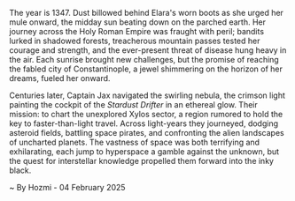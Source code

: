 
The year is 1347.  Dust billowed behind Elara's worn boots as she urged her mule onward, the midday sun beating down on the parched earth.  Her journey across the Holy Roman Empire was fraught with peril; bandits lurked in shadowed forests, treacherous mountain passes tested her courage and strength, and the ever-present threat of disease hung heavy in the air.  Each sunrise brought new challenges, but the promise of reaching the fabled city of Constantinople, a jewel shimmering on the horizon of her dreams, fueled her onward.

Centuries later, Captain Jax navigated the swirling nebula, the crimson light painting the cockpit of the *Stardust Drifter* in an ethereal glow.  Their mission: to chart the unexplored Xylos sector, a region rumored to hold the key to faster-than-light travel.  Across light-years they journeyed, dodging asteroid fields, battling space pirates, and confronting the alien landscapes of uncharted planets. The vastness of space was both terrifying and exhilarating, each jump to hyperspace a gamble against the unknown, but the quest for interstellar knowledge propelled them forward into the inky black.

~ By Hozmi - 04 February 2025
